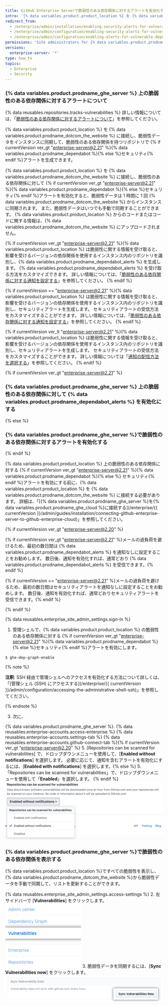 ```yaml
---
title: GitHub Enterprise Serverで脆弱性のある依存関係に対するアラートを有効化する
intro: '{% data variables.product.product_location %} を {% data variables.product.prodname_ghe_cloud %} に接続し、インスタンス内のリポジトリの脆弱な依存関係に対して{% if currentVersion ver_gt "enterprise-server@2.21" %}{% data variables.product.prodname_dependabot %}{% else %}セキュリティ{% endif %}アラートを有効にすることができます。'
redirect_from:
  - /enterprise/admin/installation/enabling-security-alerts-for-vulnerable-dependencies-on-github-enterprise-server
  - /enterprise/admin/configuration/enabling-security-alerts-for-vulnerable-dependencies-on-github-enterprise-server
  - /enterprise/admin/configuration/enabling-alerts-for-vulnerable-dependencies-on-github-enterprise-server
permissions: 'Site administrators for {% data variables.product.prodname_ghe_server %} who are also owners of the connected {% data variables.product.prodname_ghe_cloud %} organization or enterprise account can enable {% if currentVersion ver_gt "enterprise-server@2.21" %}{% data variables.product.prodname_dependabot %}{% else %}security{% endif %} alerts for vulnerable dependencies on {% data variables.product.prodname_ghe_server %}.'
versions:
  enterprise-server: '*'
type: how_to
topics:
  - Enterprise
  - Security
---
```


### {% data variables.product.prodname_ghe_server %} 上の脆弱性のある依存関係に対するアラートについて

{% data reusables.repositories.tracks-vulnerabilities %} 詳しい情報については、「[脆弱性のある依存関係に対するアラートについて](/github/managing-security-vulnerabilities/about-alerts-for-vulnerable-dependencies)」を参照してください。

{% data variables.product.product_location %} を {% data variables.product.prodname_dotcom_the_website %} に接続し、脆弱性データをインスタンスに同期して、脆弱性のある依存関係を持つリポジトリで {% if currentVersion ver_gt "enterprise-server@2.21" %}{% data variables.product.prodname_dependabot %}{% else %}セキュリティ{% endif %}アラートを生成できます。

{% data variables.product.product_location %} を {% data variables.product.prodname_dotcom_the_website %} に接続し、脆弱性のある依存関係に対して {% if currentVersion ver_gt "enterprise-server@2.21" %}{% data variables.product.prodname_dependabot %}{% else %}セキュリティ{% endif %}アラートを有効化すると、脆弱性データは 1 時間に 1 回 {% data variables.product.prodname_dotcom_the_website %} からインスタンスに同期されます。 また、脆弱性データはいつでも手動で同期することができます。 {% data variables.product.product_location %} からのコードまたはコードに関する情報は、{% data variables.product.prodname_dotcom_the_website %} にアップロードされません。

{% if currentVersion ver_gt "enterprise-server@2.21" %}{% data variables.product.product_location %} は脆弱性に関する情報を受け取ると、影響を受けるバージョンの依存関係を使用するインスタンス内のリポジトリを識別し、{% data variables.product.prodname_dependabot_alerts %} を生成します。 {% data variables.product.prodname_dependabot_alerts %} を受け取る方法をカスタマイズできます。 詳しい情報については、「[脆弱性のある依存関係に対する通知を設定する](/github/managing-security-vulnerabilities/configuring-notifications-for-vulnerable-dependencies/#configuring-notifications-for-dependabot-alerts)」を参照してください。
{% endif %}

{% if currentVersion == "enterprise-server@2.21" %}{% data variables.product.product_location %} は脆弱性に関する情報を受け取ると、影響を受けるバージョンの依存関係を使用するインスタンス内のリポジトリを識別し、セキュリティアラートを生成します。 セキュリティアラートの受信方法をカスタマイズすることができます。 詳しい情報については、「[脆弱性のある依存関係に対する通知を設定する](/github/managing-security-vulnerabilities/configuring-notifications-for-vulnerable-dependencies/#configuring-notifications-for-security-alerts)」を参照してください。
{% endif %}

{% if currentVersion ver_lt "enterprise-server@2.21" %}{% data variables.product.product_location %} は脆弱性に関する情報を受け取ると、影響を受けるバージョンの依存関係を使用するインスタンス内のリポジトリを識別し、セキュリティアラートを生成します。 セキュリティアラートの受信方法をカスタマイズすることができます。 詳しい情報については「[通知の配信方法を選択する](/github/receiving-notifications-about-activity-on-github/choosing-the-delivery-method-for-your-notifications#choosing-the-delivery-method-for-security-alerts-for-vulnerable-dependencies)」を参照してください。
{% endif %}

{% if currentVersion ver_gt "enterprise-server@2.21" %}
### {% data variables.product.prodname_ghe_server %} 上の脆弱性のある依存関係に対して {% data variables.product.prodname_dependabot_alerts %} を有効化にする
{% else %}
### {% data variables.product.prodname_ghe_server %}で脆弱性のある依存関係に対するアラートを有効化する
{% endif %}

{% data variables.product.product_location %} 上の脆弱性のある依存関係に対する {% if currentVersion ver_gt "enterprise-server@2.21" %}{% data variables.product.prodname_dependabot %}{% else %} セキュリティ{% endif %}アラートを有効にする前に、{% data variables.product.product_location %} を {% data variables.product.prodname_dotcom_the_website %} に接続する必要があります。 詳細は、「[{% data variables.product.prodname_ghe_server %}を{% data variables.product.prodname_ghe_cloud %}に接続する](/enterprise/{{ currentVersion }}/admin/guides/installation/connecting-github-enterprise-server-to-github-enterprise-cloud)」を参照してください。

{% if currentVersion ver_gt "enterprise-server@2.20" %}

{% if currentVersion ver_gt "enterprise-server@2.21" %}メールの過負荷を避けるため、最初の数日間は {% data variables.product.prodname_dependabot_alerts %} を通知なしに設定することをお勧めします。 数日後、通知を有効化すれば、通常どおり {% data variables.product.prodname_dependabot_alerts %} を受信できます。{% endif %}

{% if currentVersion == "enterprise-server@2.21" %}メールの過負荷を避けるため、最初の数日間はセキュリティアラートを通知なしに設定することをお勧めします。 数日後、通知を有効化すれば、通常どおりセキュリティアラートを受信できます。{% endif %}

{% endif %}

{% data reusables.enterprise_site_admin_settings.sign-in %}

1. 管理シェルで、{% data variables.product.product_location %} の脆弱性のある依存関係に対する {% if currentVersion ver_gt "enterprise-server@2.21" %}{% data variables.product.prodname_dependabot %}{% else %}セキュリティ{% endif %}アラートを有効にします。

 ``` shell
$ ghe-dep-graph-enable
```
   {% note %}

   **注釈**: SSH 経由で管理シェルへのアクセスを有効化する方法について詳しくは、「[管理シェル (SSH) にアクセスする](/enterprise/{{ currentVersion }}/admin/configuration/accessing-the-administrative-shell-ssh)」を参照してください。

   {% endnote %}

3. 次に、

{% data variables.product.prodname_ghe_server %}.
{% data reusables.enterprise-accounts.access-enterprise %}
{% data reusables.enterprise-accounts.settings-tab %}
{% data reusables.enterprise-accounts.github-connect-tab %}{% if currentVersion ver_gt "enterprise-server@2.20" %}
5. [Repositories can be scanned for vulnerabilities] で、ドロップダウンメニューを使用して、[**Enabled without notifications**] を選択します。 必要に応じて、通知を含むアラートを有効化にするには、[**Enabled with notifications**] を選択します。{% else %}
5. 「Repositories can be scanned for vulnerabilities」で、ドロップダウンメニューを使用して「**Enabled**」を選択します。
{% endif %}
   ![脆弱性に対するリポジトリのスキャンを有効化するドロップダウンメニュー](/assets/images/enterprise/site-admin-settings/enable-vulnerability-scanning-in-repositories.png)

### {% data variables.product.prodname_ghe_server %}で脆弱性のある依存関係を表示する

{% data variables.product.product_location %}ですべての脆弱性を表示し、{% data variables.product.prodname_dotcom_the_website %}から脆弱性データを手動で同期して、リストを更新することができます。

{% data reusables.enterprise_site_admin_settings.access-settings %}
2. 左サイドバーで [**Vulnerabilities**] をクリックします。 ![サイト管理サイドバーの [Vulnerabilities] タブ](/assets/images/enterprise/business-accounts/vulnerabilities-tab.png)
3. 脆弱性データを同期するには、[**Sync Vulnerabilities now**] をクリックします。 ![[Sync vulnerabilities now] ボタン](/assets/images/enterprise/site-admin-settings/sync-vulnerabilities-button.png)
